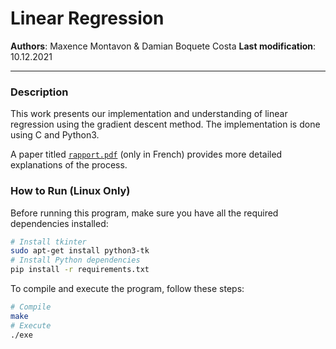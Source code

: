 # Linear Regression
**Authors**: Maxence Montavon & Damian Boquete Costa
**Last modification**: 10.12.2021

---

### Description
This work presents our implementation and understanding of linear regression using the gradient descent method. The implementation is done using C and Python3.

A paper titled [`rapport.pdf`](rapport.pdf) (only in French) provides more detailed explanations of the process.

### How to Run (Linux Only)

Before running this program, make sure you have all the required dependencies installed:

```sh
# Install tkinter
sudo apt-get install python3-tk
# Install Python dependencies
pip install -r requirements.txt
```

To compile and execute the program, follow these steps:

```sh
# Compile
make
# Execute
./exe
```
